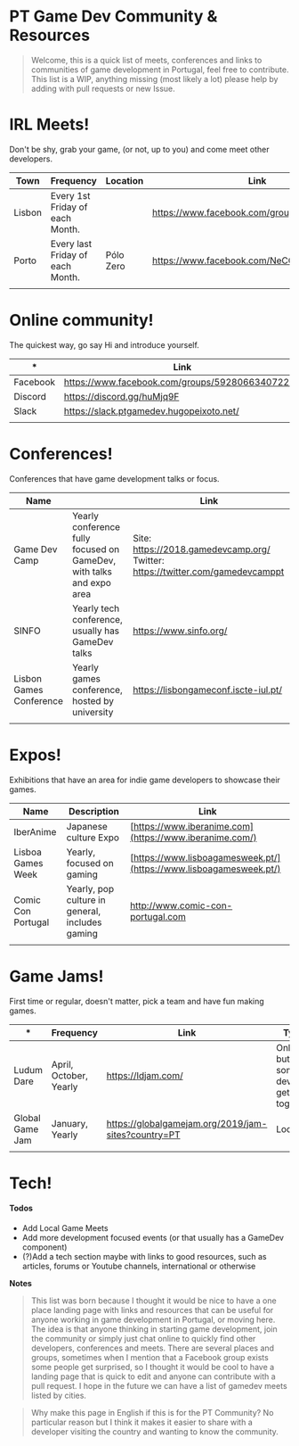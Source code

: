 # PT Game Dev Community & Resources

> Welcome, this is a quick list of meets, conferences and links to communities of game development in Portugal, feel free to contribute.
> This list is a WIP, anything missing (most likely a lot) please help by adding with pull requests or new Issue. 

# IRL Meets!

Don't be shy, grab your game, (or not, up to you) and come meet other developers.

| Town  | Frequency   | Location  |  Link  |
|---|---|---|---|
| Lisbon  | Every 1st Friday of each Month.  |   |  https://www.facebook.com/groups/gamedevmeet |
| Porto  | Every last Friday of each Month.  | Pólo Zero  |  https://www.facebook.com/NeCGM.FEUP/ |
|   |   |   |   |

# Online community!

The quickest way, go say Hi and introduce yourself.

| *  | Link |
|---|---|
| Facebook  | https://www.facebook.com/groups/592806634072201|
| Discord  | https://discord.gg/huMjq9F |
| Slack  |  https://slack.ptgamedev.hugopeixoto.net/ |
|  |  |
 
# Conferences!

Conferences that have game development talks or focus.

| Name  |    | Link |
|---|---| --- |
| Game Dev Camp  |Yearly conference fully focused on GameDev, with talks and expo area |  Site: https://2018.gamedevcamp.org/ Twitter: https://twitter.com/gamedevcamppt |
| SINFO  | Yearly tech conference, usually has GameDev talks | https://www.sinfo.org/ |
| Lisbon Games Conference | Yearly games conference, hosted by university | https://lisbongameconf.iscte-iul.pt/ |
|  |  |  |

# Expos!

Exhibitions that have an area for
indie game developers to showcase their games.

| Name  | Description | Link |
|---|---| --- |
| IberAnime  | Japanese culture Expo | [https://www.iberanime.com](https://www.iberanime.com/) |
| Lisboa Games Week  | Yearly, focused on gaming | [https://www.lisboagamesweek.pt/](https://www.lisboagamesweek.pt/) |
| Comic Con Portugal | Yearly, pop culture in general, includes gaming | http://www.comic-con-portugal.com |
|  |  |  |

# Game Jams!

First time or regular, doesn't matter, pick a team and have fun making games.

| *  | Frequency | Link |  Type |
|---|---| --- | --- |
| Ludum Dare  | April, October, Yearly |  https://ldjam.com/ | Online, but some devs get together |
| Global Game Jam  | January, Yearly |  https://globalgamejam.org/2019/jam-sites?country=PT| Local |
|  |  |  |
 

# Tech!



#### Todos

 - Add Local Game Meets
 - Add more development focused events (or that usually has a GameDev component)
 - (?)Add a tech section maybe with links to good resources, such as articles, forums or Youtube channels, international or otherwise  

**Notes**

> This list was born because I thought it would be nice to have a one place landing page with links and resources that can be useful for anyone working in game development in Portugal, or moving here. The idea is that anyone thinking in starting game development, join the community or simply just chat online to quickly find other developers, conferences and meets.
> There are several places and groups, sometimes when I mention that a Facebook group exists some people get surprised, so I thought it would be cool to have a landing page that is quick to edit and anyone can contribute with a pull request. I hope in the future we can have a list of gamedev meets listed by cities.
> 


> Why make this page in English if this is for the PT Community?
> No particular reason but I think it makes it easier to share with a developer visiting the country and wanting to know the community. 
